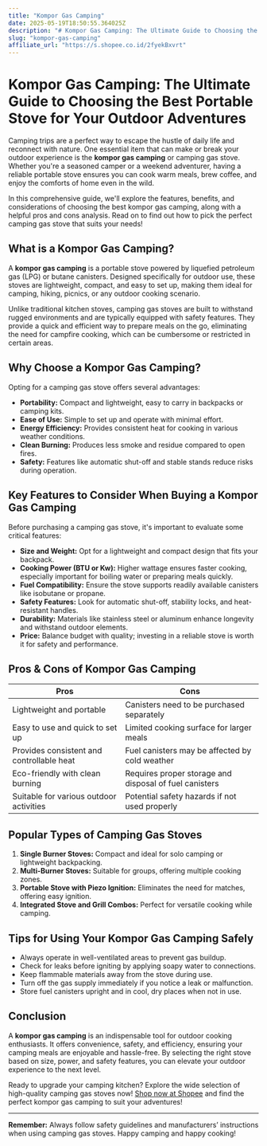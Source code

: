 ```yaml
---
title: "Kompor Gas Camping"
date: 2025-05-19T18:50:55.364025Z
description: "# Kompor Gas Camping: The Ultimate Guide to Choosing the Best Portable Stove for Your Outdoor Adventures..."
slug: "kompor-gas-camping"
affiliate_url: "https://s.shopee.co.id/2fyekBxvrt"
---
```

# Kompor Gas Camping: The Ultimate Guide to Choosing the Best Portable Stove for Your Outdoor Adventures

Camping trips are a perfect way to escape the hustle of daily life and reconnect with nature. One essential item that can make or break your outdoor experience is the **kompor gas camping** or camping gas stove. Whether you're a seasoned camper or a weekend adventurer, having a reliable portable stove ensures you can cook warm meals, brew coffee, and enjoy the comforts of home even in the wild. 

In this comprehensive guide, we'll explore the features, benefits, and considerations of choosing the best kompor gas camping, along with a helpful pros and cons analysis. Read on to find out how to pick the perfect camping gas stove that suits your needs!

## What is a Kompor Gas Camping?

A **kompor gas camping** is a portable stove powered by liquefied petroleum gas (LPG) or butane canisters. Designed specifically for outdoor use, these stoves are lightweight, compact, and easy to set up, making them ideal for camping, hiking, picnics, or any outdoor cooking scenario.

Unlike traditional kitchen stoves, camping gas stoves are built to withstand rugged environments and are typically equipped with safety features. They provide a quick and efficient way to prepare meals on the go, eliminating the need for campfire cooking, which can be cumbersome or restricted in certain areas.

## Why Choose a Kompor Gas Camping?

Opting for a camping gas stove offers several advantages:

- **Portability:** Compact and lightweight, easy to carry in backpacks or camping kits.
- **Ease of Use:** Simple to set up and operate with minimal effort.
- **Energy Efficiency:** Provides consistent heat for cooking in various weather conditions.
- **Clean Burning:** Produces less smoke and residue compared to open fires.
- **Safety:** Features like automatic shut-off and stable stands reduce risks during operation.

## Key Features to Consider When Buying a Kompor Gas Camping

Before purchasing a camping gas stove, it's important to evaluate some critical features:

- **Size and Weight:** Opt for a lightweight and compact design that fits your backpack.
- **Cooking Power (BTU or Kw):** Higher wattage ensures faster cooking, especially important for boiling water or preparing meals quickly.
- **Fuel Compatibility:** Ensure the stove supports readily available canisters like isobutane or propane.
- **Safety Features:** Look for automatic shut-off, stability locks, and heat-resistant handles.
- **Durability:** Materials like stainless steel or aluminum enhance longevity and withstand outdoor elements.
- **Price:** Balance budget with quality; investing in a reliable stove is worth it for safety and performance.

## Pros & Cons of Kompor Gas Camping

| Pros                                                | Cons                                              |
|-----------------------------------------------------|---------------------------------------------------|
| Lightweight and portable                          | Canisters need to be purchased separately         |
| Easy to use and quick to set up                     | Limited cooking surface for larger meals       |
| Provides consistent and controllable heat          | Fuel canisters may be affected by cold weather   |
| Eco-friendly with clean burning                     | Requires proper storage and disposal of fuel canisters |
| Suitable for various outdoor activities             | Potential safety hazards if not used properly   |

## Popular Types of Camping Gas Stoves

1. **Single Burner Stoves:** Compact and ideal for solo camping or lightweight backpacking.
2. **Multi-Burner Stoves:** Suitable for groups, offering multiple cooking zones.
3. **Portable Stove with Piezo Ignition:** Eliminates the need for matches, offering easy ignition.
4. **Integrated Stove and Grill Combos:** Perfect for versatile cooking while camping.

## Tips for Using Your Kompor Gas Camping Safely

- Always operate in well-ventilated areas to prevent gas buildup.
- Check for leaks before igniting by applying soapy water to connections.
- Keep flammable materials away from the stove during use.
- Turn off the gas supply immediately if you notice a leak or malfunction.
- Store fuel canisters upright and in cool, dry places when not in use.

## Conclusion

A **kompor gas camping** is an indispensable tool for outdoor cooking enthusiasts. It offers convenience, safety, and efficiency, ensuring your camping meals are enjoyable and hassle-free. By selecting the right stove based on size, power, and safety features, you can elevate your outdoor experience to the next level.

Ready to upgrade your camping kitchen? Explore the wide selection of high-quality camping gas stoves now! [Shop now at Shopee](https://s.shopee.co.id/2fyekBxvrt) and find the perfect kompor gas camping to suit your adventures!

---

**Remember:** Always follow safety guidelines and manufacturers’ instructions when using camping gas stoves. Happy camping and happy cooking!